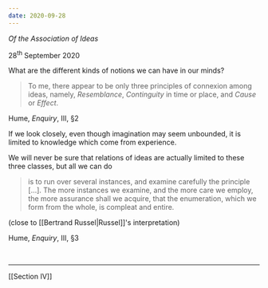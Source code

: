 ```yaml
---
date: 2020-09-28
---
```

*Of the Association of Ideas*

<p class="date">28<sup>th</sup> September 2020</p>

What are the different kinds of notions we can have in our minds?

> To me, there appear to be only three principles of connexion among ideas, namely, *Resemblance*, *Continguity* in time or place, and *Cause* or *Effect*.

<p class="cite">Hume, <cite>Enquiry</cite>, III, §2</p>

If we look closely, even though imagination may seem unbounded, it is limited to knowledge which come from experience.

We will never be sure that relations of ideas are actually limited to these three classes, but all we can do

> is to run over several instances, and examine carefully the principle \[…\]. The more instances we examine, and the more care we employ, the more assurance shall we acquire, that the enumeration, which we form from the whole, is compleat and entire.

(close to [[Bertrand Russel|Russel]]'s interpretation)

<p class="cite">Hume, <cite>Enquiry</cite>, III, §3</p>

<br>

---

[[Section IV]]